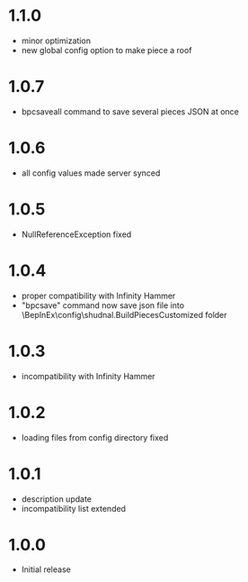 # 1.1.0
* minor optimization
* new global config option to make piece a roof

# 1.0.7
* bpcsaveall command to save several pieces JSON at once

# 1.0.6
* all config values made server synced

# 1.0.5
* NullReferenceException fixed

# 1.0.4
* proper compatibility with Infinity Hammer
* "bpcsave" command now save json file into \BepInEx\config\shudnal.BuildPiecesCustomized folder

# 1.0.3
* incompatibility with Infinity Hammer

# 1.0.2
* loading files from config directory fixed

# 1.0.1
* description update
* incompatibility list extended

# 1.0.0
* Initial release